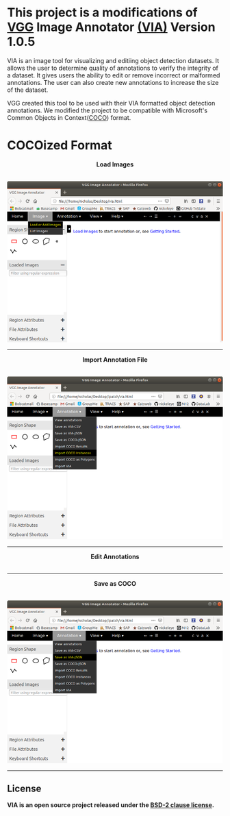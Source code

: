 
# This project is a modifications of [VGG](http://www.robots.ox.ac.uk/~vgg/) Image Annotator [(VIA)](http://www.robots.ox.ac.uk/~vgg/software/via/) Version 1.0.5

VIA is an image tool for visualizing and editiing object detection datasets. It allows the user to determine quality of annotations to verify the integrity of a dataset. It gives users the ability to edit or remove incorrect or malformed annotations. The user can also create new annotations to increase the size of the dataset.

VGG created this tool to be used with their VIA formatted object detection annotations. We modified the project to be compatible with Microsoft's Common Objects in Context([COCO](http://cocodataset.org/#home)) format.


# COCOized Format
<p align="center">
  <b>Load Images<b>
  <br><br>
</p>

![load](images/load_img.png)
___

<p align="center">
  I<b>mport Annotation File</b> 
    <br><br>
</p>

![import](images/import_anno.png)
___

<p align="center">
  <b>Edit Annotations</b>
  <br><br>
</p>

___

<p align="center">
  <b>Save as COCO</b>
   <br><br>
</p>

![save](images/save_coco.png)
 ___


## License
VIA is an open source project released under the
[BSD-2 clause license](https://gitlab.com/vgg/via/blob/master/LICENSE).
